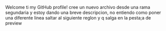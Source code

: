 Welcome ti my GitHub profile!
cree un nuevo archivo desde una rama segundaria y estoy dando una breve descripcion, no entiendo como poner una diferente linea saltar al siguiente reglon y q salga en la pesta;a de preview
